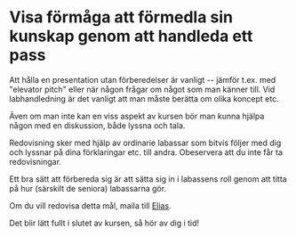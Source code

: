 # Visa förmåga att förmedla sin kunskap genom att handleda ett pass

Att hålla en presentation utan förberedelser är vanligt -- jämför
t.ex. med "elevator pitch" eller när någon frågar om något som man
känner till. Vid labhandledning är det vanligt att man måste
berätta om olika koncept etc.

Även om man inte kan en viss aspekt av kursen bör man kunna hjälpa
någon med en diskussion, både lyssna och tala.

Redovisning sker med hjälp av ordinarie labassar som bitvis följer
med dig och lyssnar på dina förklaringar etc. till andra.
Obeservera att du inte får ta redovisningar.

Ett bra sätt att förbereda sig är att sätta sig in i labassens
roll genom att titta på hur (särskilt de seniora) labassarna gör.

Om du vill redovisa detta mål, maila till
[Elias](mailto:elias.castegren@it.uu.se).

Det blir lätt fullt i slutet av kursen, så hör av dig i tid! 
